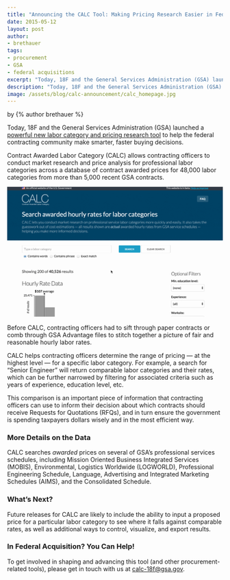 ```yaml
---
title: "Announcing the CALC Tool: Making Pricing Research Easier in Federal Procurement"
date: 2015-05-12
layout: post
author:
- brethauer
tags:
- procurement
- GSA
- federal acquisitions
excerpt: "Today, 18F and the General Services Administration (GSA) launched a powerful new labor category and pricing research tool to help the federal contracting community make smarter, faster buying decisions."
description: "Today, 18F and the General Services Administration (GSA) launched a powerful new labor category and pricing research tool to help the federal contracting community make smarter, faster buying decisions."
image: /assets/blog/calc-announcement/calc_homepage.jpg
---
```


<p class="authors">
  by {% author brethauer %}
</p>

Today, 18F and the General Services Administration (GSA) launched a [powerful new labor category and pricing research tool](https://calc.gsa.gov) to help the federal contracting
community make smarter, faster buying decisions.

Contract Awarded Labor Category (CALC) allows contracting officers to
conduct market research and price analysis for professional labor
categories across a database of contract awarded prices for 48,000 labor
categories from more than 5,000 recent GSA contracts.

![Gif of a sample CALC search](/assets/blog/calc-announcement/calc_demo.gif)

Before CALC, contracting officers had to sift through paper contracts or
comb through GSA Advantage files to stitch together a picture of fair
and reasonable hourly labor rates.

CALC helps contracting officers determine the range of pricing — at the
highest level — for a specific labor category. For example, a search
for “Senior Engineer” will return comparable labor categories and their
rates, which can be further narrowed by filtering for associated
criteria such as years of experience, education level, etc.

This comparison is an important piece of information that contracting
officers can use to inform their decision about which contracts should
receive Requests for Quotations (RFQs), and in turn ensure the
government is spending taxpayers dollars wisely and in the most
efficient way.

### More Details on the Data

CALC searches *awarded* prices on several of GSA’s professional services
schedules, including Mission Oriented Business Integrated Services
(MOBIS), Environmental, Logistics Worldwide (LOGWORLD), Professional
Engineering Schedule, Language, Advertising and Integrated Marketing
Schedules (AIMS), and the Consolidated Schedule.

### What’s Next?

Future releases for CALC are likely to include the ability to input a
proposed price for a particular labor category to see where it falls
against comparable rates, as well as additional ways to control,
visualize, and export results.

### In Federal Acquisition? You Can Help!

To get involved in shaping and advancing this tool (and other
procurement-related tools), please get in touch with us at
[calc-18f@gsa.](mailto:calc-18f@gsa.gov)[gov](mailto:calc-18f@gsa.gov).
